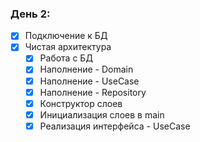 ### День 2:

- [x] Подключение к БД
- [x] Чистая архитектура
    - [x] Работа с БД
    - [x] Наполнение - Domain
    - [x] Наполнение - UseCase
    - [x] Наполнение - Repository
    - [x] Конструктор слоев
    - [x] Инициализация слоев в main
    - [x] Реализация интерфейса - UseCase